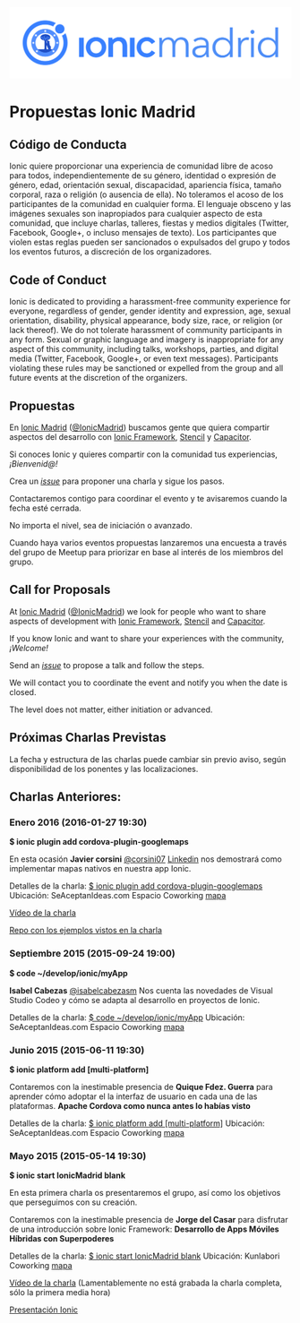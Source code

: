 ![Ionic Madrid](logos/ionic-madrid-landscape.svg)

# Propuestas Ionic Madrid

## Código de Conducta

Ionic quiere proporcionar una experiencia de comunidad libre de acoso para todos, independientemente de su género, identidad o expresión de género, edad, orientación sexual, discapacidad, apariencia física, tamaño corporal, raza o religión (o ausencia de ella). No toleramos el acoso de los participantes de la comunidad en cualquier forma. El lenguaje obsceno y las imágenes sexuales son inapropiados para cualquier aspecto de esta comunidad, que incluye charlas, talleres, fiestas y medios digitales (Twitter, Facebook, Google+, o incluso mensajes de texto). Los participantes que violen estas reglas pueden ser sancionados o expulsados del grupo y todos los eventos futuros, a discreción de los organizadores.

## Code of Conduct

Ionic is dedicated to providing a harassment-free community experience for everyone, regardless of gender, gender identity and expression, age, sexual orientation, disability, physical appearance, body size, race, or religion (or lack thereof). We do not tolerate harassment of community participants in any form. Sexual or graphic language and imagery is inappropriate for any aspect of this community, including talks, workshops, parties, and digital media (Twitter, Facebook, Google+, or even text messages). Participants violating these rules may be sanctioned or expelled from the group and all future events at the discretion of the organizers.

## Propuestas

En [Ionic Madrid](http://www.meetup.com/Ionic-Madrid) ([@IonicMadrid](https://twitter.com/IonicMadrid))
buscamos gente que quiera compartir aspectos del desarrollo con [Ionic Framework](https://ionicframework.com), [Stencil](https://stenciljs.com) y [Capacitor](https://capacitor.ionicframework.com).

Si conoces Ionic y quieres compartir con la comunidad tus experiencias, *¡Bienvenid@!*

Crea un [_issue_](https://github.com/IonicSpain/IonicMadrid/issues/new)
para proponer una charla y sigue los pasos.

Contactaremos contigo para coordinar el evento y te avisaremos cuando la fecha esté cerrada.

No importa el nivel, sea de iniciación o avanzado.

Cuando haya varios eventos propuestas lanzaremos una encuesta a través del grupo de Meetup para priorizar en base al interés de los miembros del grupo.

## Call for Proposals

At [Ionic Madrid](http://www.meetup.com/Ionic-Madrid) ([@IonicMadrid](https://twitter.com/IonicMadrid))
we look for people who want to share aspects of development with [Ionic Framework](http://ionicframework.com), [Stencil](https://stenciljs.com) and [Capacitor](https://capacitor.ionicframework.com).

If you know Ionic and want to share your experiences with the community, *¡Welcome!*

Send an [_issue_](https://github.com/IonicSpain/IonicMadrid/issues/new)
to propose a talk and follow the steps.

We will contact you to coordinate the event and notify you when the date is closed.

The level does not matter, either initiation or advanced.

## Próximas Charlas Previstas

La fecha y estructura de las charlas puede cambiar sin previo aviso,
según disponibilidad de los ponentes y las localizaciones.

## Charlas Anteriores:

### Enero 2016 (2016-01-27 19:30)

**$ ionic plugin add cordova-plugin-googlemaps**

En esta ocasión **Javier corsini** [@corsini07](https://twitter.com/corsini07) [Linkedin](https://www.linkedin.com/in/javiercorsini) nos demostrará como implementar mapas nativos en nuestra app Ionic.

Detalles de la charla: [$ ionic plugin add cordova-plugin-googl­emaps](http://www.meetup.com/Ionic-Madrid/events/228059853/) Ubicación: SeAceptanIdeas.com Espacio Coworking [mapa](https://www.google.com/maps/place/Calle+de+Gutierre+de+Cetina,+24,+28017+Madrid,+Espa%C3%B1a/@40.432883,-3.643554,17z/data=!4m2!3m1!1s0xd422f404b712cb1:0xd3b409da9fc66987?hl=es)

[Vídeo de la charla](https://youtu.be/f-Q0HKxF8wE)

[Repo con los ejemplos vistos en la charla](https://github.com/javiercorsini/ionicmadrid-googlemaps-cordova)

### Septiembre 2015 (2015-09-24 19:00)

**$ code ~/develop/ionic/myApp**

**Isabel Cabezas** [@isabelcabezasm](https://twitter.com/isabelcabezasm) Nos cuenta las novedades de Visual Studio Codeo y cómo se adapta al desarrollo en proyectos de Ionic.

Detalles de la charla: [$ code ~/develop/ionic/myApp](http://www.meetup.com/Ionic-Madrid/events/225252831/) Ubicación: SeAceptanIdeas.com Espacio Coworking [mapa](https://www.google.com/maps/place/Calle+de+Gutierre+de+Cetina,+24,+28017+Madrid,+Espa%C3%B1a/@40.432883,-3.643554,17z/data=!4m2!3m1!1s0xd422f404b712cb1:0xd3b409da9fc66987?hl=es)

### Junio 2015 (2015-06-11 19:30)

**$ ionic platform add [multi-platform]**

Contaremos con la inestimable presencia de **Quique Fdez. Guerra** para aprender cómo adoptar el la interfaz de usuario en cada una de las plataformas. **Apache Cordova como nunca antes lo habías visto**

Detalles de la charla: [$ ionic platform add [multi-platform]](http://www.meetup.com/Ionic-Madrid/events/221887770/) Ubicación: SeAceptanIdeas.com Espacio Coworking [mapa](https://www.google.com/maps/place/Calle+de+Gutierre+de+Cetina,+24,+28017+Madrid,+Espa%C3%B1a/@40.432883,-3.643554,17z/data=!4m2!3m1!1s0xd422f404b712cb1:0xd3b409da9fc66987?hl=es)

### Mayo 2015 (2015-05-14 19:30)

**$ ionic start IonicMadrid blank**

En esta primera charla os presentaremos el grupo, así como los objetivos que perseguimos con su creación.

Contaremos con la inestimable presencia de **Jorge del Casar** para disfrutar de una introducción sobre Ionic Framework: **Desarrollo de Apps Móviles Híbridas con Superpoderes**

Detalles de la charla: [$ ionic start IonicMadrid blank](http://www.meetup.com/Ionic-Madrid/events/221700958/)
Ubicación: Kunlabori Coworking [mapa](http://maps.google.com/maps?f=q&hl=en&q=calle+eduardo+vicente+7%2C+Madrid%2C+es)

[Vídeo de la charla](https://www.youtube.com/watch?v=L1PWFDL8GFo) (Lamentablemente no está grabada la charla completa, sólo la primera media hora)

[Presentación Ionic](http://ionicframework.com/present-ionic/slides/#/)
